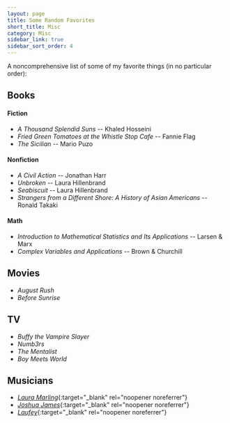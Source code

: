```yaml
---
layout: page
title: Some Random Favorites
short_title: Misc
category: Misc
sidebar_link: true
sidebar_sort_order: 4
---
```


A noncomprehensive list of some of my favorite things (in no particular order):

## Books

#### Fiction

- *A Thousand Splendid Suns* -- Khaled Hosseini
- *Fried Green Tomatoes at the Whistle Stop Cafe* -- Fannie Flag
- *The Sicilian* -- Mario Puzo

#### Nonfiction

- *A Civil Action* -- Jonathan Harr
- *Unbroken* -- Laura Hillenbrand
- *Seabiscuit* -- Laura Hillenbrand
- *Strangers from a Different Shore: A History of Asian Americans* -- Ronald Takaki

#### Math

- *Introduction to Mathematical Statistics and Its Applications* -- Larsen & Marx
- *Complex Variables and Applications* -- Brown & Churchill

## Movies

- *August Rush*
- *Before Sunrise*

## TV

- *Buffy the Vampire Slayer*
- *Numb3rs*
- *The Mentalist*
- *Boy Meets World*

## Musicians

- [*Laura Marling*](https://open.spotify.com/artist/7B2edU3Q7btJoNsoHCNohM?si=41SscuHwRs6NBLoK-kqVig){:target="_blank" rel="noopener noreferrer"}
- [*Joshua James*](https://open.spotify.com/artist/0YLUOdFiedWIWBttlDAQeO?si=M6XoZSXsSGWDVhzzZtSbcA){:target="_blank" rel="noopener noreferrer"}
- [*Laufey*](https://open.spotify.com/artist/7gW0r5CkdEUMm42w9XpyZO?si=b4egQVqxQYeUQArrgzID8w){:target="_blank" rel="noopener noreferrer"}

<!---
## Youtube Channels

- *Climate Town
- *cicirunner
- *Adam Ragusea
- J.J. McCullough
-->